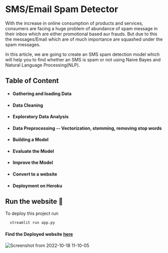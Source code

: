 
# SMS/Email Spam Detector 

With the increase in online consumption of products and services, consumers are facing a huge problem of abundance of spam message in their inbox which are either promotional based aur frauds. But due to this the messages/Email which are of much importance are squashed under the spam messages.

In this article, we are going to create an SMS spam detection model which will help you to find whether an SMS is spam or not using Naive Bayes and Natural Language Processing(NLP). 


## Table of Content

- #### Gathering and loading Data

- #### Data Cleaning

- #### Exploratory Data Analysis

- #### Data Preprocessing -- Vectorization, stemming, removing stop words

- #### Building a Model

- #### Evaluate the Model

- #### Improve the Model

- #### Convert to a website

- #### Deployment on Heroku


## Run the website 🚀

To deploy this project run

```bash
  streamlit run app.py
```
#### Find the Deployed website [here](https://sms-spam-finder.herokuapp.com/)


![Screenshot from 2022-10-18 11-10-05](https://user-images.githubusercontent.com/108679625/197694106-3ee33b32-2709-4e7f-845c-57d6b787a006.png)




